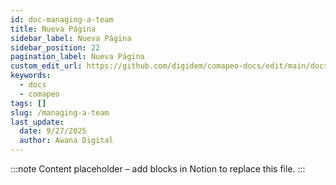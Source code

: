 ```yaml
---
id: doc-managing-a-team
title: Nueva Página
sidebar_label: Nueva Página
sidebar_position: 22
pagination_label: Nueva Página
custom_edit_url: https://github.com/digidem/comapeo-docs/edit/main/docs/installing--uninstalling-comapeo/managing-a-team.md
keywords:
  - docs
  - comapeo
tags: []
slug: /managing-a-team
last_update:
  date: 9/27/2025
  author: Awana Digital
---
```


<!-- Placeholder content generated automatically because the Notion page is missing a Website Block. -->

:::note
Content placeholder – add blocks in Notion to replace this file.
:::

